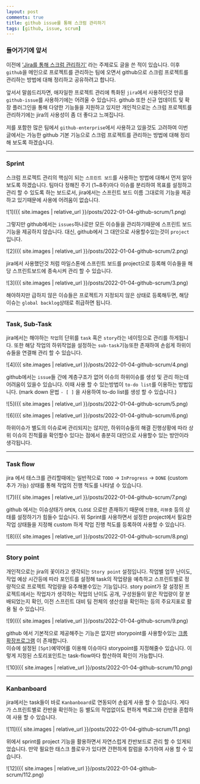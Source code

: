 ```yaml
---
layout: post
comments: true
title: github issue를 통해 스크럼 관리하기
tags: [github, issue, scrum]
---
```


### 들어가기에 앞서

이전에 ['Jira를 통해 스크럼 관리하기'](https://taes-k.github.io/2019/12/07/sw-jira-scrum/) 라는 주제로도 글을 쓴 적이 있습니다. 이후 `github`을 메인으로 프로젝트를 관리하는 팀에 오면서 github으로 스크럼 프로젝트를 관리하는 방법에 대해 정리하고 공유하려고 합니다.

앞서서 말씀드리자면, 애자일한 프로젝트 관리에 특화된 `jira`에서 사용하던것 만큼 `github-issue`를 사용하기에는 어려울 수 있습니다. github 또한 신규 업데이트 및 확장 플러그인을 통해 다양한 기능들을 지원하고 있지만 개인적으로는 스크럼 프로젝트를 관리하기에는 jira의 사용성이 좀 더 좋다고 느껴집니다.

저를 포함한 많은 팀에서 `github-enterprise`에서 사용하고 있을것도 고려하여 이번 글에서는 가능한 github 기본 기능으로 스크럼 프로젝트를 관리하는 방법에 대해 정리해 보도록 하겠습니다.

---

### Sprint

스크럼 프로젝트 관리의 핵심이 되는 `스프린트 보드`를 사용하는 방법에 대해서 먼저 알아보도록 하겠습니다. 팀마다 정해진 주기 (1~8주)마다 이슈를 분리하여 목표를 설정하고 관리 할 수 있도록 하는 보드로서, jira에서는 스프린트 보드 이름 그대로의 기능을 제공하고 있기때문에 사용에 어려움이 없습니다.

![1]({{ site.images | relative_url }}/posts/2022-01-04-github-scrum/1.png)   

그렇지만 github에서는 `issues`하나로만 모든 이슈들을 관리하기때문에 스프린트 보드 기능을 제공하지 않습니다. 대신, github에서 그 대안으로 사용할수있는것이 `project` 입니다.

![2]({{ site.images | relative_url }}/posts/2022-01-04-github-scrum/2.png)  

jira에서 사용했던것 처럼 마일스톤에 스프린트 보드를 project으로 등록해 이슈들을 해당 스프린트보드에 종속시켜 관리 할 수 있습니다.

![3]({{ site.images | relative_url }}/posts/2022-01-04-github-scrum/3.png)  

해야하지만 급하지 않은 이슈들은 프로젝트가 지정되지 않은 상태로 등록해두면, 해당 이슈는 `global backlog`상태로 취급하면 됩니다.
 
---

### Task, Sub-Task

jira에서는 해야하는 `작업`의 단위를 `task` 혹은 `story`라는 네이밍으로 관리를 하게됩니다. 또한 해당 작업의 하위작업을 설정하는 `sub-task`기능또한 존재하여 손쉽게 하위이슈들을 연결해 관리 할 수 있습니다.  

![4]({{ site.images | relative_url }}/posts/2022-01-04-github-scrum/4.png)  

github에서는 `issue`들 간에 계층구조가 없어 이슈의 하위이슈를 생성 및 관리 하는데 어려움이 있을수 있습니다. 이때 사용 할 수 있는방법이 `to-do list`를 이용하는 방법입니다. (mark down 문법 `- [ ]` 을 사용하여 to-do list를 생성 할 수 있습니다.)

![5]({{ site.images | relative_url }}/posts/2022-01-04-github-scrum/5.png) 

![6]({{ site.images | relative_url }}/posts/2022-01-04-github-scrum/6.png) 

하위이슈가 별도의 이슈로써 관리되지는 않지만, 하위이슈들의 해결 진행상황에 따라 상위 이슈의 진척률을 확인할수 있다는 점에서 충분히 대안으로 사용할수 있는 방안이라 생각됩니다.

---

### Task flow

jira 에서 태스크를 관리할때에는 일반적으로 `TODO` -> `InProgress` -> `DONE` (custom 추가 가능) 상태를 통해 작업의 진행 척도를 나타낼 수 있습니다. 

![7]({{ site.images | relative_url }}/posts/2022-01-04-github-scrum/7.png) 

github 에서는 이슈상태가 `OPEN`, `CLOSE` 으로만 존재하기 때문에 `진행중`, `리뷰중` 등의 상태를 설정하기가 힘들수 있습니다. 위 Sprint를 사용하면서 설정한 project에서 필요한 작업 상태들을 지정해 custom 하게 작업 진행 척도를 등록하여 사용할 수 있습니다.

![8]({{ site.images | relative_url }}/posts/2022-01-04-github-scrum/8.png) 


---

### Story point

개인적으로는 jira의 꽃이라고 생각되는 `Story point` 설정입니다. 작업별 업무 난이도, 작업 예상 시간등에 따라 포인트를 설정해 task의 작업량을 예측하고 스프린트별로 정량적으로 프로젝트 작업량을 유추해볼수있는 기능입니다. story point가 잘 설정된 프로젝트에서는 작업자가 생각하는 작업의 난이도 공개, 구성원들이 맡은 작업량이 잘 분배되었는지 확인, 이전 스프린트 대비 팀 전체의 생산성을 확인하는 등의 주요지표로 활용 될 수 있습니다. 

![9]({{ site.images | relative_url }}/posts/2022-01-04-github-scrum/9.png) 


github 에서 기본적으로 제공해주는 기능은 없지만 storypoint를 사용할수있는 [크롬 확장프로그램](https://github.com/banyan/github-story-points) 이 존재합니다.  
이슈에 설정된 `[5pt]`예약어를 이용해 이슈마다 storypoint를 지정해줄수 있습니다. 이렇게 지정된 스토리포인트는 task-flow마다 합산하여 확인이 가능합니다.

![10]({{ site.images | relative_url }}/posts/2022-01-04-github-scrum/10.png) 

---

### Kanbanboard

jira에서는 task들이 바로 `Kanbanboard`로 연동되어 손쉽게 사용 할 수 있습니다. 게다가 스프린트별로 칸반을 확인하는 등 별도의 작업없이도 편하게 백로그와 칸반을 혼합하여 사용 할 수 있습니다.

![11]({{ site.images | relative_url }}/posts/2022-01-04-github-scrum/11.png) 

위에서 sprint를 project 기능을 활용하면서 자연스럽게 칸반보드로 관리 할 수 있게되었습니다. 만약 필요한 태스크 플로우가 있다면 간편하게 칼럼을 추가하여 사용 할 수 있습니다.

![12]({{ site.images | relative_url }}/posts/2022-01-04-github-scrum/112.png) 
